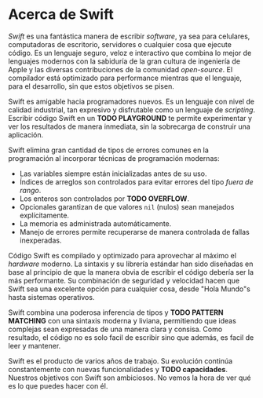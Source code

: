# Acerca de Swift

_Swift_ es una fantástica manera de escribir _software_, ya sea para celulares, computadoras de escritorio, servidores o cualquier cosa que ejecute código. Es un lenguaje seguro, veloz e interactivo que combina lo mejor de lenguajes modernos con la sabiduría de la gran cultura de ingeniería de Apple y las diversas contribuciones de la comunidad _open-source_. El compilador está optimizado para performance mientras que el lenguaje, para el desarrollo, sin que estos objetivos se pisen.

Swift es amigable hacia programadores nuevos. Es un lenguaje con nivel de calidad industrial, tan expresivo y disfrutable como un lenguaje de _scripting_. Escribir código Swift en un **TODO PLAYGROUND** te permite experimentar y ver los resultados de manera inmediata, sin la sobrecarga de construir una aplicación.

Swift elimina gran cantidad de tipos de errores comunes en la programación al incorporar técnicas de programación modernas:
* Las variables siempre están inicializadas antes de su uso.
* Índices de arreglos son controlados para evitar errores del tipo _fuera de rango_.
* Los enteros son controlados por **TODO OVERFLOW**.
* Opcionales garantizan de que valores `nil` (nulos) sean manejados explícitamente.
* La memoria es administrada automáticamente.
* Manejo de errores permite recuperarse de manera controlada de fallas inexperadas.

Código Swift es compilado y optimizado para aprovechar al máximo el _hardware_ moderno. La sintaxis y su librería estándar han sido diseñadas en base al principio de que la manera obvia de escribir el código debería ser la más performante. Su combinación de seguridad y velocidad hacen que Swift sea una excelente opción para cualquier cosa, desde "Hola Mundo"s hasta sistemas operativos.

Swift combina una poderosa inferencia de tipos y **TODO PATTERN MATCHING** con una sintaxis moderna y liviana, permitiendo que ideas complejas sean expresadas de una manera clara y consisa. Como resultado, el código no es solo facil de escribir sino que además, es facil de leer y mantener.

Swift es el producto de varios años de trabajo. Su evolución continúa constantemente con nuevas funcionalidades y **TODO capacidades**. Nuestros objetivos con Swift son ambiciosos. No vemos la hora de ver qué es lo que puedes hacer con él.